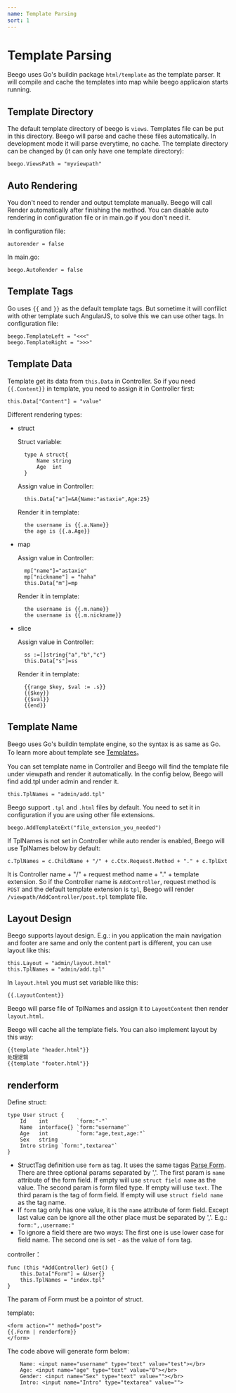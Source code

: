 ```yaml
---
name: Template Parsing
sort: 1
---
```


# Template Parsing

Beego uses Go's buildin package `html/template` as the template parser.  It will compile and cache the templates into map while beego applicaion starts running.

## Template Directory

The default template directory of beego is `views`. Templates file can be put in this directory. Beego will parse and cache these files automatically. In development mode it will parse everytime, no cache. The template directory can be changed by (it can only have one template directory):

	beego.ViewsPath = "myviewpath"

## Auto Rendering

You don't need to render and output template manually. Beego will call Render automatically after finishing the method. You can disable auto rendering in configuration file or in main.go if you don't need it.

In configuration file:

	autorender = false

In main.go:

	beego.AutoRender = false

## Template Tags

Go uses `{{` and `}}` as the default template tags. But sometime it will confilict with other template such AngularJS, to solve this we can use other tags. In configuration file:

	beego.TemplateLeft = "<<<"
	beego.TemplateRight = ">>>"

## Template Data

Template get its data from `this.Data` in Controller. So if you need `{{.Content}}` in template, you need to assign it in Controller first:

	this.Data["Content"] = "value"

Different rendering types:

- struct
	
  Struct variable:

		type A struct{
			Name string
			Age  int
		}
	
  Assign value in Controller:
			
		this.Data["a"]=&A{Name:"astaxie",Age:25}
		
  Render it in template:
	
		the username is {{.a.Name}} 
		the age is {{.a.Age}}
			
- map
	
  Assign value in Controller:
	
		mp["name"]="astaxie"
		mp["nickname"] = "haha"
		this.Data["m"]=mp

  Render it in template:
	
		the username is {{.m.name}}
		the username is {{.m.nickname}}
		
- slice

  Assign value in Controller:
	
		ss :=[]string{"a","b","c"}
		this.Data["s"]=ss
	
  Render it in template:
	
		{{range $key, $val := .s}}
		{{$key}}
		{{$val}}
	    {{end}}	

## Template Name

Beego uses Go's buildin template engine, so the syntax is as same as Go.  To learn more about template see [Templates](https://github.com/Unknwon/build-web-application-with-golang_EN/blob/master/ebook/07.4.md)。

You can set template name in Controller and Beego will find the template file under viewpath and render it automatically. In the config below, Beego will find add.tpl under admin and render it.

	this.TplNames = "admin/add.tpl"

Beego support `.tpl` and `.html` files by default. You need to set it in configuration if you are using other file extensions.

	beego.AddTemplateExt("file_extension_you_needed")

If TplNames is not set in Controller while auto render is enabled, Beego will use TplNames below by default:

	c.TplNames = c.ChildName + "/" + c.Ctx.Request.Method + "." + c.TplExt

It is Controller name + "/" + request method name + "." + template extension. So if the Controller name is `AddController`, request method is `POST` and the default template extension is `tpl`, Beego will render `/viewpath/AddController/post.tpl` template file.

## Layout Design

Beego supports layout design. E.g.: in you application the main navigation and footer are same and only the content part is different, you can use layout like this:

	this.Layout = "admin/layout.html"
	this.TplNames = "admin/add.tpl" 

In `layout.html` you must set variable like this:

	{{.LayoutContent}}
 
Beego will parse file of TplNames and assign it to `LayoutContent` then render `layout.html`.

Beego will cache all the template fiels. You can also implement layout by this way:

	{{template "header.html"}}
	处理逻辑
	{{template "footer.html"}}
	
## renderform

Define struct:

	type User struct {
		Id    int         `form:"-"`
		Name  interface{} `form:"username"`
		Age   int         `form:"age,text,age:"`
		Sex   string
		Intro string `form:",textarea"`
	}

* StructTag definition use `form` as tag. It uses the same tagas [Parse Form](../controller/params.md#parse-to-struct). There are three optional params separated by ','.
  The first param is `name` attribute of the form field. If empty will use `struct field name` as the value.
  The second param is form filed type. If empty will use `text`.
  The third param is the tag of form field. If empty will use `struct field name` as the tag name.
* If `form` tag only has one value, it is the `name` attribute of form field. Except last value can be ignore all the other place must be separated by ','. E.g.: `form:",,username:"`
* To ignore a field there are two ways:
  The first one is use lower case for field name.
  The second one is set `-` as the value of `form` tag.

controller：

	func (this *AddController) Get() {
	    this.Data["Form"] = &User{}
	    this.TplNames = "index.tpl"
	}

The param of Form must be a pointor of struct.

template:

	<form action="" method="post">
	{{.Form | renderform}}
	</form>

The code above will generate form below:
	
```
	Name: <input name="username" type="text" value="test"></br>
	Age: <input name="age" type="text" value="0"></br>
	Gender: <input name="Sex" type="text" value=""></br>
	Intro: <input name="Intro" type="textarea" value="">
```	
